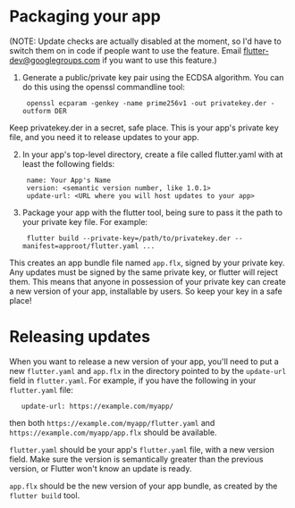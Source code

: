 # Packaging your app

(NOTE: Update checks are actually disabled at the moment, so I'd have to switch them on in code if people want to use the feature. Email flutter-dev@googlegroups.com if you want to use this feature.)

1. Generate a public/private key pair using the ECDSA algorithm. You can do this using the openssl commandline tool:

        openssl ecparam -genkey -name prime256v1 -out privatekey.der -outform DER

Keep privatekey.der in a secret, safe place. This is your app's private key file, and you need it to release updates to your app.

2. In your app's top-level directory, create a file called flutter.yaml with at least the following fields:

        name: Your App's Name
        version: <semantic version number, like 1.0.1>
        update-url: <URL where you will host updates to your app>

3. Package your app with the flutter tool, being sure to pass it the path to your private key file. For example:

        flutter build --private-key=/path/to/privatekey.der --manifest=approot/flutter.yaml ...

This creates an app bundle file named `app.flx`, signed by your private key. Any updates must be signed by the same private key, or flutter will reject them. This means that anyone in possession of your private key can create a new version of your app, installable by users. So keep your key in a safe place!

# Releasing updates

When you want to release a new version of your app, you'll need to put a new `flutter.yaml` and `app.flx` in the directory pointed to by the `update-url` field in `flutter.yaml`. For example, if you have the following in your `flutter.yaml` file:

       update-url: https://example.com/myapp/

then both `https://example.com/myapp/flutter.yaml` and `https://example.com/myapp/app.flx` should be available.

`flutter.yaml` should be your app's `flutter.yaml` file, with a new version field. Make sure the version is semantically greater than the previous version, or Flutter won't know an update is ready.

`app.flx` should be the new version of your app bundle, as created by the `flutter build` tool.